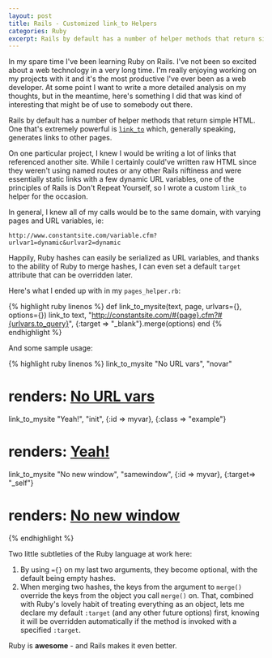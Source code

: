 ```yaml
---
layout: post
title: Rails - Customized link_to Helpers
categories: Ruby
excerpt: Rails by default has a number of helper methods that return simple HTML. One that’s extremely powerful is link_to which, generally speaking, generates links to other pages. On one particular project, I knew I would be writing a lot of links that referenced another site. While I certainly could’ve written raw HTML since they weren’t using named routes or any other Rails niftiness and were essentially static links with a few dynamic URL variables, one of the principles of Rails is Don’t Repeat Yourself, so I wrote a custom link_to helper for the occasion.
---
```


In my spare time I've been learning Ruby on Rails. I've not been so excited about a web technology in a very long time. I'm really enjoying working on my projects with it and it's the most productive I've ever been as a web developer. At some point I want to write a more detailed analysis on my thoughts, but in the meantime, here's something I did that was kind of interesting that might be of use to somebody out there.

Rails by default has a number of helper methods that return simple HTML. One that's extremely powerful is <a href="http://api.rubyonrails.org/classes/ActionView/Helpers/UrlHelper.html#method-i-link_to"><code>link_to</code></a> which, generally speaking, generates links to other pages.

On one particular project, I knew I would be writing a lot of links that referenced another site. While I certainly could've written raw HTML since they weren't using named routes or any other Rails niftiness and were essentially static links with a few dynamic URL variables, one of the principles of Rails is Don't Repeat Yourself, so I wrote a custom <code>link_to</code> helper for the occasion.

In general, I knew all of my calls would be to the same domain, with varying pages and URL variables, ie:

    http://www.constantsite.com/variable.cfm?urlvar1=dynamic&urlvar2=dynamic


Happily, Ruby hashes can easily be serialized as URL variables, and thanks to the ability of Ruby to merge hashes, I can even set a default <code>target</code> attribute that can be overridden later.

Here's what I ended up with in my <code>pages_helper.rb</code>:

{% highlight ruby linenos %}
def link_to_mysite(text, page, urlvars={}, options={})
  link_to text, "http://constantsite.com/#{page}.cfm?#{urlvars.to_query}", {:target => "_blank"}.merge(options)
end
{% endhighlight %}

And some sample usage:

{% highlight ruby linenos %}
link_to_mysite "No URL vars", "novar"
# renders: <a href="http://constantsite.com/novar.cfm?" target="_blank">No URL vars</a>

link_to_mysite "Yeah!", "init", {:id => myvar}, {:class => "example"}
# renders: <a href="http://constantsite.com/init.cfm?id=<myvar contents>" class="example" target="_blank">Yeah!</a>

link_to_mysite "No new window", "samewindow", {:id => myvar}, {:target=> "_self"}
# renders: <a href="http://constantsite.com/samewindow.cfm?id=<myvar contents>" target="_self">No new window</a>
{% endhighlight %}

Two little subtleties of the Ruby language at work here:
1. By using <code>={}</code> on my last two arguments, they become optional, with the default being empty hashes.</li>
2. When merging two hashes, the keys from the argument to <code>merge()</code> override the keys from the object you call <code>merge()</code> on. That, combined with Ruby's lovely habit of treating everything as an object, lets me declare my default <code>:target</code> (and any other future options) first, knowing it will be overridden automatically if the method is invoked with a specified <code>:target</code>.

Ruby is <strong>awesome</strong> - and Rails makes it even better.
